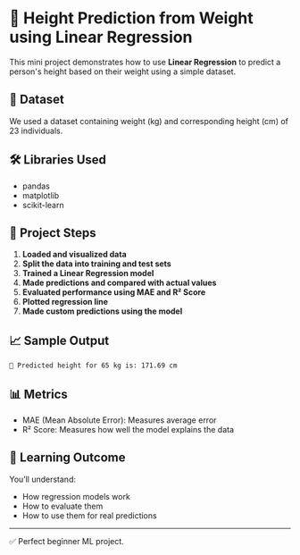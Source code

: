 
# 📏 Height Prediction from Weight using Linear Regression

This mini project demonstrates how to use **Linear Regression** to predict a person's height based on their weight using a simple dataset.

## 📂 Dataset

We used a dataset containing weight (kg) and corresponding height (cm) of 23 individuals.

## 🛠 Libraries Used

- pandas
- matplotlib
- scikit-learn

## 🧠 Project Steps

1. **Loaded and visualized data**
2. **Split the data into training and test sets**
3. **Trained a Linear Regression model**
4. **Made predictions and compared with actual values**
5. **Evaluated performance using MAE and R² Score**
6. **Plotted regression line**
7. **Made custom predictions using the model**

## 📈 Sample Output

```
📏 Predicted height for 65 kg is: 171.69 cm
```

## 📊 Metrics

- MAE (Mean Absolute Error): Measures average error
- R² Score: Measures how well the model explains the data

## 🚀 Learning Outcome

You’ll understand:
- How regression models work
- How to evaluate them
- How to use them for real predictions

---

✅ Perfect beginner ML project.
